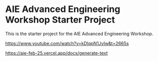 # AIE Advanced Engineering Workshop Starter Project

This is the starter project for the AIE Advanced Engineering Workshop.



https://www.youtube.com/watch?v=kDlqpN1JyIw&t=2665s

https://aie-feb-25.vercel.app/docs/generate-text